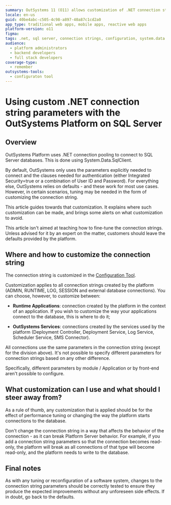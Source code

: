 ```yaml
---
summary: OutSystems 11 (O11) allows customization of .NET connection string parameters for SQL Server via its Configuration Tool.
locale: en-us
guid: 40be4abc-c505-4c98-a897-40a87c1cd2a0
app_type: traditional web apps, mobile apps, reactive web apps
platform-version: o11
figma:
tags: .net, sql server, connection strings, configuration, system.data.sqlclient
audience:
  - platform administrators
  - backend developers
  - full stack developers
coverage-type:
  - remember
outsystems-tools:
  - configuraton tool
---
```

# Using custom .NET connection string parameters with the OutSystems Platform on SQL Server

## Overview

OutSystems Platform uses .NET connection pooling to connect to SQL Server databases. This is done using System.Data.SqlClient.

By default, OutSystems only uses the parameters explicitly needed to connect and the clauses needed for authentication (either Integrated Security=true or a combination of User ID and Password). For everything else, OutSystems relies on defaults - and these work for most use cases. However, in certain scenarios, tuning may be needed in the form of customizing the connection string.

This article guides towards that customization. It explains where such customization can be made, and brings some alerts on what customization to avoid.

This article isn't aimed at teaching how to fine-tune the connection strings. Unless advised for it by an expert on the matter, customers should leave the defaults provided by the platform.

## Where and how to customize the connection string

The connection string is customized in the [Configuration Tool](tabs/platform-sqlserver.md).

Customization applies to all connection strings created by the platform (ADMIN, RUNTIME, LOG, SESSION and external database connections). You can choose, however, to customize between:

* **Runtime Applications**: connection created by the platform in the context of an application. If you wish to customize the way your applications connect to the database, this is where to do it;

* **OutSystems Services**: connections created by the services used by the platform (Deployment Controller, Deployment Service, Log Service, Scheduler Service, SMS Connector).

All connections use the same parameters in the connection string (except for the division above). It's not possible to specify different parameters for connection strings based on any other difference.

Specifically, different parameters by module / Application or by front-end aren't possible to configure.

## What customization can I use and what should I steer away from?

As a rule of thumb, any customization that is applied should be for the effect of performance tuning or changing the way the platform starts connections to the database.

Don't change the connection string in a way that affects the behavior of the connection - as it can break Platform Server behavior. For example, if you add a connection string parameters so that the connection becomes read-only, the platform will break as all connections of that type will become read-only, and the platform needs to write to the database.

## Final notes

As with any tuning or reconfiguration of a software system, changes to the connection string parameters should be correctly tested to ensure they produce the expected improvements without any unforeseen side effects. If in doubt, go back to the defaults.
